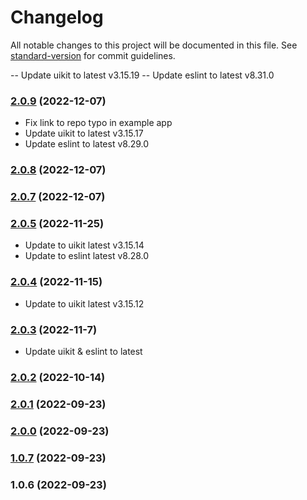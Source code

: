 # Changelog

All notable changes to this project will be documented in this file. See [standard-version](https://github.com/conventional-changelog/standard-version) for commit guidelines.

-- Update uikit to latest v3.15.19
-- Update eslint to latest v8.31.0

### [2.0.9](https://github.com/fedorae-com/nuxt-uikit/compare/v2.0.8...v2.0.9) (2022-12-07)
- Fix link to repo typo in example app
- Update uikit to latest v3.15.17
- Update eslint to latest v8.29.0

### [2.0.8](https://github.com/fedorae-com/nuxt-uikit/compare/v2.0.7...v2.0.8) (2022-12-07)

### [2.0.7](https://github.com/fedorae-com/nuxt-uikit/compare/v2.0.5...v2.0.7) (2022-12-07)

### [2.0.5](https://github.com/fedorae-com/nuxt-uikit/compare/v2.0.4...v2.0.5) (2022-11-25)
- Update to uikit latest v3.15.14
- Update to eslint latest v8.28.0

### [2.0.4](https://github.com/fedorae-com/nuxt-uikit/compare/v2.0.3...v2.0.4) (2022-11-15)
- Update to uikit latest v3.15.12

### [2.0.3](https://github.com/fedorae-com/nuxt-uikit/compare/v2.0.2...v2.0.3) (2022-11-7)
- Update uikit & eslint to latest

### [2.0.2](https://github.com/fedorae-com/nuxt-uikit/compare/v2.0.1...v2.0.2) (2022-10-14)

### [2.0.1](https://github.com/fedorae-com/nuxt-uikit/compare/v2.0.0...v2.0.1) (2022-09-23)

### [2.0.0](https://github.com/fedorae-com/nuxt-uikit/compare/v1.0.6...v2.0.0) (2022-09-23)

### [1.0.7](https://github.com/fedorae-com/nuxt-uikit/compare/v1.0.6...v1.0.7) (2022-09-23)

### 1.0.6 (2022-09-23)
